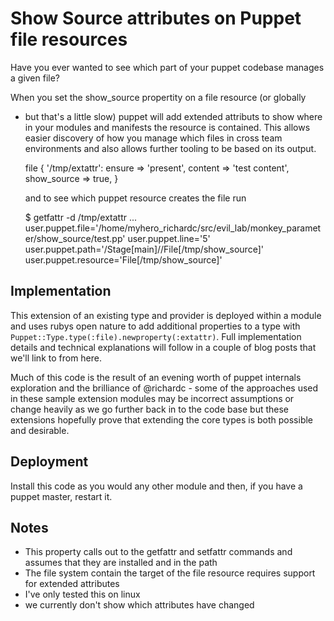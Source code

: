 # Show Source attributes on Puppet file resources #

Have you ever wanted to see which part of your puppet codebase manages a given file?

When you set the show_source propertity on a file resource (or globally
- but that's a little slow) puppet will add extended attributs to show
where in your modules and manifests the resource is contained. This
allows easier discovery of how you manage which files in cross team
environments and also allows further tooling to be based on its output.

    file { '/tmp/extattr':
      ensure      => 'present',
      content     => 'test content',
      show_source => true,
    } 

    and to see which puppet resource creates the file run 

    $ getfattr -d /tmp/extattr
    ...
    user.puppet.file='/home/myhero_richardc/src/evil_lab/monkey_parameter/show_source/test.pp'
    user.puppet.line='5'
    user.puppet.path='/Stage[main]//File[/tmp/show_source]'
    user.puppet.resource='File[/tmp/show_source]'


## Implementation

This extension of an existing type and provider is deployed
within a module and uses rubys open nature to add additional properties
to a type with `Puppet::Type.type(:file).newproperty(:extattr)`. Full
implementation details and technical explanations will follow in a
couple of blog posts that we'll link to from here.

Much of this code is the result of an evening worth of puppet internals
exploration and the brilliance of @richardc - some of the approaches
used in these sample extension modules may be incorrect assumptions or
change heavily as we go further back in to the code base but these
extensions hopefully prove that extending the core types is both
possible and desirable.

## Deployment

Install this code as you would any other module and then, if you have a puppet master, restart it.

## Notes

 * This property calls out to the getfattr and setfattr commands
   and assumes that they are installed and in the path
 * The file system contain the target of the file resource requires support for extended attributes
 * I've only tested this on linux
 * we currently don't show which attributes have changed
